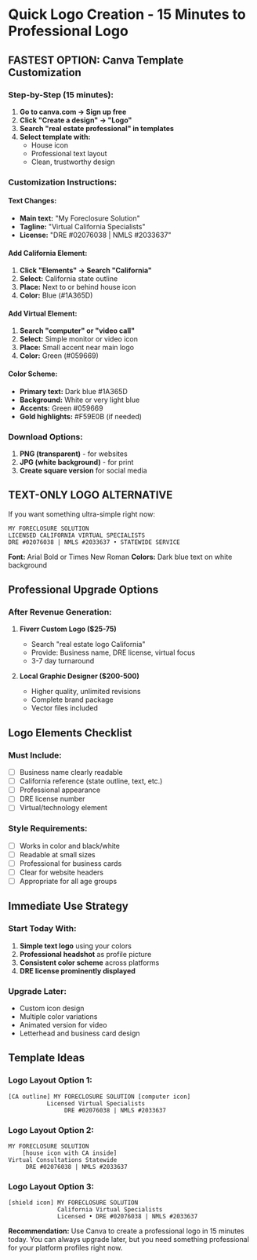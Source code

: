 # Quick Logo Creation - 15 Minutes to Professional Logo

## FASTEST OPTION: Canva Template Customization

### Step-by-Step (15 minutes):

1. **Go to canva.com → Sign up free**
2. **Click "Create a design" → "Logo"**
3. **Search "real estate professional" in templates**
4. **Select template with:**
   - House icon
   - Professional text layout
   - Clean, trustworthy design

### Customization Instructions:

#### Text Changes:
- **Main text:** "My Foreclosure Solution"
- **Tagline:** "Virtual California Specialists"
- **License:** "DRE #02076038 | NMLS #2033637"

#### Add California Element:
1. **Click "Elements" → Search "California"**
2. **Select:** California state outline
3. **Place:** Next to or behind house icon
4. **Color:** Blue (#1A365D)

#### Add Virtual Element:
1. **Search "computer" or "video call"**
2. **Select:** Simple monitor or video icon
3. **Place:** Small accent near main logo
4. **Color:** Green (#059669)

#### Color Scheme:
- **Primary text:** Dark blue #1A365D
- **Background:** White or very light blue
- **Accents:** Green #059669
- **Gold highlights:** #F59E0B (if needed)

### Download Options:
1. **PNG (transparent)** - for websites
2. **JPG (white background)** - for print
3. **Create square version** for social media

## TEXT-ONLY LOGO ALTERNATIVE

If you want something ultra-simple right now:

```
MY FORECLOSURE SOLUTION
LICENSED CALIFORNIA VIRTUAL SPECIALISTS
DRE #02076038 | NMLS #2033637 • STATEWIDE SERVICE
```

**Font:** Arial Bold or Times New Roman
**Colors:** Dark blue text on white background

## Professional Upgrade Options

### After Revenue Generation:

1. **Fiverr Custom Logo ($25-75)**
   - Search "real estate logo California"
   - Provide: Business name, DRE license, virtual focus
   - 3-7 day turnaround

2. **Local Graphic Designer ($200-500)**
   - Higher quality, unlimited revisions
   - Complete brand package
   - Vector files included

## Logo Elements Checklist

### Must Include:
- [ ] Business name clearly readable
- [ ] California reference (state outline, text, etc.)
- [ ] Professional appearance
- [ ] DRE license number
- [ ] Virtual/technology element

### Style Requirements:
- [ ] Works in color and black/white
- [ ] Readable at small sizes
- [ ] Professional for business cards
- [ ] Clear for website headers
- [ ] Appropriate for all age groups

## Immediate Use Strategy

### Start Today With:
1. **Simple text logo** using your colors
2. **Professional headshot** as profile picture
3. **Consistent color scheme** across platforms
4. **DRE license prominently displayed**

### Upgrade Later:
- Custom icon design
- Multiple color variations
- Animated version for video
- Letterhead and business card design

## Template Ideas

### Logo Layout Option 1:
```
[CA outline] MY FORECLOSURE SOLUTION [computer icon]
           Licensed Virtual Specialists
                DRE #02076038 | NMLS #2033637
```

### Logo Layout Option 2:
```
MY FORECLOSURE SOLUTION
    [house icon with CA inside]
Virtual Consultations Statewide
     DRE #02076038 | NMLS #2033637
```

### Logo Layout Option 3:
```
[shield icon] MY FORECLOSURE SOLUTION
              California Virtual Specialists
              Licensed • DRE #02076038 | NMLS #2033637
```

**Recommendation:** Use Canva to create a professional logo in 15 minutes today. You can always upgrade later, but you need something professional for your platform profiles right now.